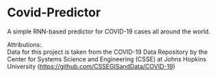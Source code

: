 # Covid-Predictor
A simple RNN-based predictor for COVID-19 cases all around the world.

Attributions: <br/>
Data for this project is taken from the COVID-19 Data Repository by the Center for Systems Science and Engineering (CSSE) at Johns Hopkins University (<https://github.com/CSSEGISandData/COVID-19>)
